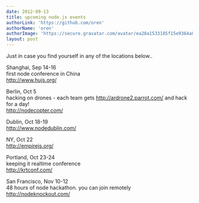 ```yaml
---
date: 2012-09-13
title: upcoming node.js events
authorLink: 'https://github.com/oren'
authorName: 'oren'
authorImage: 'https://secure.gravatar.com/avatar/ea28a1533185f15e9364a8db6f9c0bae?s=140&d=https://a248.e.akamai.net/assets.github.com%2Fimages%2Fgravatars%2Fgravatar-user-420.png'
layout: post
---
```


Just in case you find yourself in any of the locations below..  

Shanghai, Sep 14-16  
first node conference in China  
http://www.hujs.org/  

Berlin, Oct 5  
hacking on drones - each team gets http://ardrone2.parrot.com/ and hack for a day!  
http://nodecopter.com/  

Dublin, Oct 18-19  
http://www.nodedublin.com/  

NY, Oct 22   
http://empirejs.org/  

Portland, Oct 23-24  
keeping it realtime conference   
http://krtconf.com/  

San Francisco, Nov 10-12  
48 hours of node hackathon. you can join remotely  
http://nodeknockout.com/

